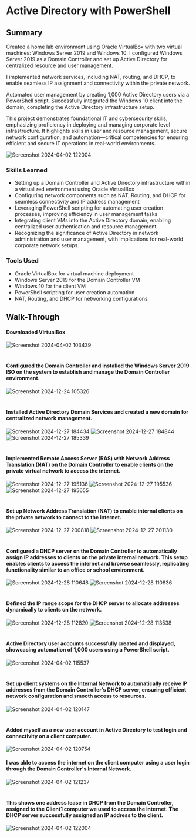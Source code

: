 <h1>Active Directory with PowerShell</h1>

## Summary

Created a home lab environment using Oracle VirtualBox with two virtual machines: Windows Server 2019 and Windows 10. I configured Windows Server 2019 as a Domain Controller and set up Active Directory for centralized resource and user management. 

I implemented network services, including NAT, routing, and DHCP, to enable seamless IP assignment and connectivity within the private network. 

Automated user management by creating 1,000 Active Directory users via a PowerShell script. Successfully integrated the Windows 10 client into the domain, completing the Active Directory infrastructure setup.

This project demonstrates foundational IT and cybersecurity skills, emphasizing proficiency in deploying and managing corporate level infrastructure. It highlights skills in user and resource management, secure network configuration, and automation—critical competencies for ensuring efficient and secure IT operations in real-world environments.

![Screenshot 2024-04-02 122004](https://github.com/user-attachments/assets/fdf1cf65-6f52-4a30-aff3-f65222139f35)

### Skills Learned


- Setting up a Domain Controller and Active Directory infrastructure within a virtualized environment using Oracle VirtualBox
- Configuring network components such as NAT, Routing, and DHCP for seamless connectivity and IP address management
- Leveraging PowerShell scripting for automating user creation processes, improving efficiency in user management tasks
- Integrating client VMs into the Active Directory domain, enabling centralized user authentication and resource management
- Recognizing the significance of Active Directory in network administration and user management, with implications for real-world corporate network setups.

### Tools Used


- Oracle VirtualBox for virtual machine deployment
- Windows Server 2019 for the Domain Controller VM
- Windows 10 for the client VM
- PowerShell scripting for user creation automation
- NAT, Routing, and DHCP for networking configurations

## Walk-Through
#### Downloaded VirtualBox
![Screenshot 2024-04-02 103439](https://github.com/user-attachments/assets/f0d2499b-780c-439f-a6c0-148c955f3c1f)
#

#### Configured the Domain Controller and installed the Windows Server 2019 ISO on the system to establish and manage the Domain Controller environment.
![Screenshot 2024-12-24 105326](https://github.com/user-attachments/assets/b3e70a49-5889-4d6a-a4a9-07aee9f602d4)
#

#### Installed Active Directory Domain Services and created a new domain for centralized network management.
![Screenshot 2024-12-27 184434](https://github.com/user-attachments/assets/4ffc86e1-6b2b-41ee-a288-e13eb23d3936)
![Screenshot 2024-12-27 184844](https://github.com/user-attachments/assets/32e0f446-7004-4fba-a307-815b2103a910)
![Screenshot 2024-12-27 185339](https://github.com/user-attachments/assets/700ea11c-0971-4371-8007-58d5d73e763e)
#

#### Implemented Remote Access Server (RAS) with Network Address Translation (NAT) on the Domain Controller to enable clients on the private virtual network to access the internet.
![Screenshot 2024-12-27 195136](https://github.com/user-attachments/assets/67a7471d-9c7b-4273-a097-4fa0435a3377)
![Screenshot 2024-12-27 195536](https://github.com/user-attachments/assets/b6b354f0-7223-42b0-a253-7385f35c19a4)
![Screenshot 2024-12-27 195655](https://github.com/user-attachments/assets/abfd73f9-657d-493c-8de6-b95dc72f7c1a)

#
#### Set up Network Address Translation (NAT) to enable internal clients on the private network to connect to the internet.
![Screenshot 2024-12-27 200818](https://github.com/user-attachments/assets/c16bb3e9-8ff7-4328-bcbb-3314bb071b1e)
![Screenshot 2024-12-27 201130](https://github.com/user-attachments/assets/fe197c5d-c5d8-498a-b739-e0c198749a84)
#

#### Configured a DHCP server on the Domain Controller to automatically assign IP addresses to clients on the private internal network. This setup enables clients to access the internet and browse seamlessly, replicating functionality similar to an office or school environment.
![Screenshot 2024-12-28 110648](https://github.com/user-attachments/assets/4f2ab673-a38d-4659-82bc-ce403497e528)
![Screenshot 2024-12-28 110836](https://github.com/user-attachments/assets/cbb8767f-2b38-4c28-ad6f-83011445f22e)
#

#### Defined the IP range scope for the DHCP server to allocate addresses dynamically to clients on the network.
![Screenshot 2024-12-28 112820](https://github.com/user-attachments/assets/85c5a4c1-a85e-4f53-b0c0-24cfba804dc0)
![Screenshot 2024-12-28 113538](https://github.com/user-attachments/assets/2e0a146f-dcb8-4883-b657-995a1823d3d8)
#



#### Active Directory user accounts successfully created and displayed, showcasing automation of 1,000 users using a PowerShell script.
![Screenshot 2024-04-02 115537](https://github.com/user-attachments/assets/f3c92d7e-e468-4009-8169-896eaa58219e)
#



#### Set up client systems on the Internal Network to automatically receive IP addresses from the Domain Controller's DHCP server, ensuring efficient network configuration and smooth access to resources.
![Screenshot 2024-04-02 120147](https://github.com/user-attachments/assets/73f95948-e6f6-402f-b9a6-27fa56ac8bfb)



#
#### Added myself as a new user account in Active Directory to test login and connectivity on a client computer.
![Screenshot 2024-04-02 120754](https://github.com/user-attachments/assets/1623176c-09db-4697-a834-bd1978ddeb99)

#### I was able to access the internet on the client computer using a user login through the Domain Controller's Internal Network.
![Screenshot 2024-04-02 121237](https://github.com/user-attachments/assets/f8b3aa94-f6ac-4085-9373-2d7f50e330a4)
#



#### This shows one address lease in DHCP from the Domain Controller, assigned to the Client1 computer we used to access the internet. The DHCP server successfully assigned an IP address to the client.
![Screenshot 2024-04-02 122004](https://github.com/user-attachments/assets/9dae6972-0dea-487f-97b3-e72770cbd45f)
#












<br />
<br />


<!--
 ```diff
- text in red
+ text in green
! text in orange
# text in gray
@@ text in purple (and bold)@@
```
--!>
